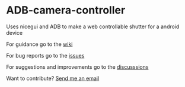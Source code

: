 
# ADB-camera-controller
Uses nicegui and ADB to make a web controllable shutter for a android device

For guidance go to the [wiki](https://github.com/Juliasmatius/ADB-camera-controller/wiki)

For bug reports go to the [issues](https://github.com/Juliasmatius/ADB-camera-controller/issues)

For suggestions and improvements go to the [discusssions](https://github.com/Juliasmatius/ADB-camera-controller/discussions)

Want to contribute? [Send me an email](mailto:julimiro.juli@gmail.com)
